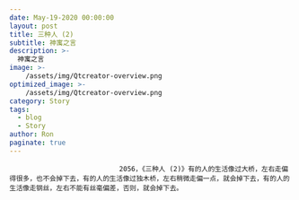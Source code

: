 ```yaml
---
date: May-19-2020 00:00:00
layout: post
title: 三种人 (2)
subtitle: 神寓之言
description: >-
  神寓之言
image: >-
    /assets/img/Qtcreator-overview.png
optimized_image: >-
    /assets/img/Qtcreator-overview.png
category: Story
tags:
  - blog
  - Story
author: Ron
paginate: true
---
```


							　　2056，《三种人 (2)》有的人的生活像过大桥，左右走偏得很多，也不会掉下去，有的人的生活像过独木桥，左右稍微走偏一点，就会掉下去，有的人的生活像走钢丝，左右不能有丝毫偏差，否则，就会掉下去。
							
							
						